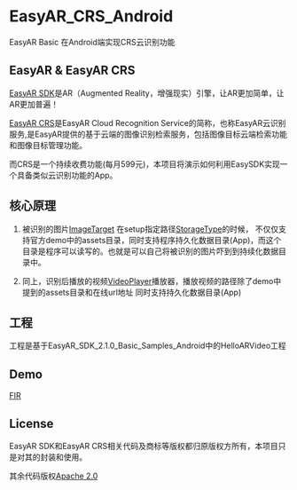 # EasyAR_CRS_Android
EasyAR Basic 在Android端实现CRS云识别功能

## EasyAR & EasyAR CRS
[EasyAR SDK](https://www.easyar.cn/view/sdk.html)是AR（Augmented Reality，增强现实）引擎，让AR更加简单，让AR更加普遍！

[EasyAR CRS](https://www.easyar.cn/view/crs.html)是EasyAR Cloud Recognition Service的简称，也称EasyAR云识别服务,是EasyAR提供的基于云端的图像识别检索服务，包括图像目标云端检索功能和图像目标管理功能。

而CRS是一个持续收费功能(每月599元)，本项目将演示如何利用EasySDK实现一个具备类似云识别功能的App。

## 核心原理
1. 被识别的图片[ImageTarget](https://www.easyar.cn/doc/EasyAR%20SDK/API%20Reference/2.0/ImageTarget.html)
在setup指定路径[StorageType](https://www.easyar.cn/doc/EasyAR%20SDK/API%20Reference/2.0/StorageType.html)的时候，
不仅仅支持官方demo中的assets目录，同时支持程序持久化数据目录(App)，而这个目录是程序可以读写的。也就是可以自己将被识别的图片吓到到持续化数据目录中。

2. 同上，识别后播放的视频[VideoPlayer](https://www.easyar.cn/doc/EasyAR%20SDK/API%20Reference/2.0/VideoPlayer.html)播放器，播放视频的路径除了demo中提到的assets目录和在线url地址
同时支持持久化数据目录(App)

## 工程
工程是基于EasyAR_SDK_2.1.0_Basic_Samples_Android中的HelloARVideo工程

## Demo
[FIR](http://fir.im/EasyARCRS)

## License
EasyAR SDK和EasyAR CRS相关代码及商标等版权都归原版权方所有，本项目只是对其的封装和使用。

其余代码版权[Apache 2.0](https://github.com/zhangchaoxu/backbone-android/blob/master/LICENSE)

